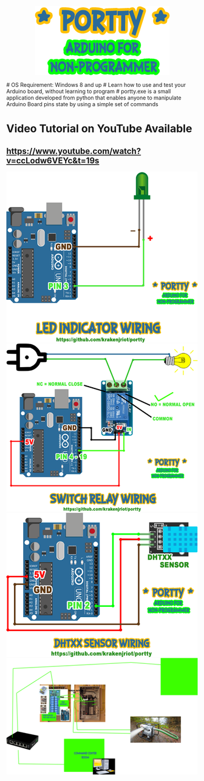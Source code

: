 <p align="center">
  <img src="https://github.com/krakenjriot/portty/blob/main/PORTTY.png">
</p>
# OS Requirement: Windows 8 and up
# Learn how to use and test your Arduino board, without learning to program
# portty.exe is a small application developed from python that enables anyone to manipulate Arduino Board pins state by using a simple set of commands

# Video Tutorial on YouTube Available
## https://www.youtube.com/watch?v=ccLodw6VEYc&t=19s

<img src="https://github.com/krakenjriot/portty/blob/main/LED.png">
<img src="https://github.com/krakenjriot/portty/blob/main/SWR_WIRING.png">
<img src="https://github.com/krakenjriot/portty/blob/main/DHTxx_WIRING.png">
<img src="https://github.com/krakenjriot/portty/blob/main/SAMPLE-INDUSTRIAL-SETUP.png">
